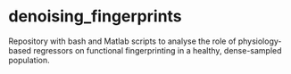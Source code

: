 # denoising_fingerprints
Repository with bash and Matlab scripts to analyse the role of physiology-based regressors on functional fingerprinting in a healthy, dense-sampled population.
